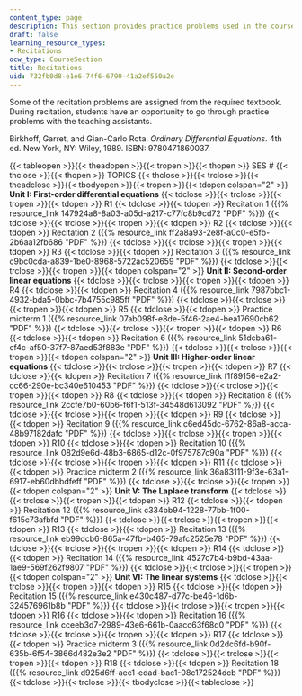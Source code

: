 ```yaml
---
content_type: page
description: This section provides practice problems used in the course recitations.
draft: false
learning_resource_types:
- Recitations
ocw_type: CourseSection
title: Recitations
uid: 732fb0d8-e1e6-74f6-6790-41a2ef550a2e
---
```

Some of the recitation problems are assigned from the required textbook. During recitation, students have an opportunity to go through practice problems with the teaching assistants.

Birkhoff, Garret, and Gian-Carlo Rota. *Ordinary Differential Equations*. 4th ed. New York, NY: Wiley, 1989. ISBN: 9780471860037.

{{< tableopen >}}{{< theadopen >}}{{< tropen >}}{{< thopen >}}
SES #
{{< thclose >}}{{< thopen >}}
TOPICS
{{< thclose >}}{{< trclose >}}{{< theadclose >}}{{< tbodyopen >}}{{< tropen >}}{{< tdopen colspan="2" >}}
**Unit I: First-order differential equations**
{{< tdclose >}}{{< trclose >}}{{< tropen >}}{{< tdopen >}}
R1
{{< tdclose >}}{{< tdopen >}}
Recitation 1 ({{% resource_link 147924a8-8a03-a05d-a217-c77fc8b9cd72 "PDF" %}})
{{< tdclose >}}{{< trclose >}}{{< tropen >}}{{< tdopen >}}
R2
{{< tdclose >}}{{< tdopen >}}
Recitation 2 ({{% resource_link ff2a8a93-2e8f-a0c0-e5fb-2b6aa12fb686 "PDF" %}})
{{< tdclose >}}{{< trclose >}}{{< tropen >}}{{< tdopen >}}
R3
{{< tdclose >}}{{< tdopen >}}
Recitation 3 ({{% resource_link c9bc0cda-a839-1be0-8968-5722ac520659 "PDF" %}})
{{< tdclose >}}{{< trclose >}}{{< tropen >}}{{< tdopen colspan="2" >}}
**Unit II: Second-order linear equations**
{{< tdclose >}}{{< trclose >}}{{< tropen >}}{{< tdopen >}}
R4
{{< tdclose >}}{{< tdopen >}}
Recitation 4 ({{% resource_link 7987bbc1-4932-bda5-0bbc-7b4755c985ff "PDF" %}})
{{< tdclose >}}{{< trclose >}}{{< tropen >}}{{< tdopen >}}
R5
{{< tdclose >}}{{< tdopen >}}
Practice midterm 1 ({{% resource_link 07ab098f-e8de-5f46-2ae4-bea17690cb62 "PDF" %}})
{{< tdclose >}}{{< trclose >}}{{< tropen >}}{{< tdopen >}}
R6
{{< tdclose >}}{{< tdopen >}}
Recitation 6 ({{% resource_link 51dcba61-cf4c-af50-37f7-87aed53f883e "PDF" %}})
{{< tdclose >}}{{< trclose >}}{{< tropen >}}{{< tdopen colspan="2" >}}
**Unit III: Higher-order linear equations**
{{< tdclose >}}{{< trclose >}}{{< tropen >}}{{< tdopen >}}
R7
{{< tdclose >}}{{< tdopen >}}
Recitation 7 ({{% resource_link f1f89156-e2a2-cc66-290e-bc340e610453 "PDF" %}})
{{< tdclose >}}{{< trclose >}}{{< tropen >}}{{< tdopen >}}
R8
{{< tdclose >}}{{< tdopen >}}
Recitation 8 ({{% resource_link 2ccfe7b0-60b6-f6f1-513f-34548d613092 "PDF" %}})
{{< tdclose >}}{{< trclose >}}{{< tropen >}}{{< tdopen >}}
R9
{{< tdclose >}}{{< tdopen >}}
Recitation 9 ({{% resource_link c6ed45dc-6762-86a8-acca-48b97182dafc "PDF" %}})
{{< tdclose >}}{{< trclose >}}{{< tropen >}}{{< tdopen >}}
R10
{{< tdclose >}}{{< tdopen >}}
Recitation 10 ({{% resource_link 082d9e6d-48b3-6865-d12c-0f975787c90a "PDF" %}})
{{< tdclose >}}{{< trclose >}}{{< tropen >}}{{< tdopen >}}
R11
{{< tdclose >}}{{< tdopen >}}
Practice midterm 2 ({{% resource_link 36a83111-9f3e-63a1-6917-eb60dbbdfeff "PDF" %}})
{{< tdclose >}}{{< trclose >}}{{< tropen >}}{{< tdopen colspan="2" >}}
**Unit V: The Laplace transform**
{{< tdclose >}}{{< trclose >}}{{< tropen >}}{{< tdopen >}}
R12
{{< tdclose >}}{{< tdopen >}}
Recitation 12 ({{% resource_link c334bb94-1228-77bb-1f00-f615c73afbfd "PDF" %}})
{{< tdclose >}}{{< trclose >}}{{< tropen >}}{{< tdopen >}}
R13
{{< tdclose >}}{{< tdopen >}}
Recitation 13 ({{% resource_link eb99dcb6-865a-47fb-b465-79afc2525e78 "PDF" %}})
{{< tdclose >}}{{< trclose >}}{{< tropen >}}{{< tdopen >}}
R14
{{< tdclose >}}{{< tdopen >}}
Recitation 14 ({{% resource_link 4527c7b4-b9bd-43aa-1ae9-569f262f9807 "PDF" %}})
{{< tdclose >}}{{< trclose >}}{{< tropen >}}{{< tdopen colspan="2" >}}
**Unit VI: The linear systems**
{{< tdclose >}}{{< trclose >}}{{< tropen >}}{{< tdopen >}}
R15
{{< tdclose >}}{{< tdopen >}}
Recitation 15 ({{% resource_link e430c487-d77c-be46-1d6b-324576961b8b "PDF" %}})
{{< tdclose >}}{{< trclose >}}{{< tropen >}}{{< tdopen >}}
R16
{{< tdclose >}}{{< tdopen >}}
Recitation 16 ({{% resource_link cceeb3d7-2989-43e6-661b-0aacc63f68d0 "PDF" %}})
{{< tdclose >}}{{< trclose >}}{{< tropen >}}{{< tdopen >}}
R17
{{< tdclose >}}{{< tdopen >}}
Practice midterm 3 ({{% resource_link 0d2dc6fd-b90f-635b-6f54-3866d482e3e2 "PDF" %}})
{{< tdclose >}}{{< trclose >}}{{< tropen >}}{{< tdopen >}}
R18
{{< tdclose >}}{{< tdopen >}}
Recitation 18 ({{% resource_link d925d6ff-aec1-edad-bac1-08c172524dcb "PDF" %}})
{{< tdclose >}}{{< trclose >}}{{< tbodyclose >}}{{< tableclose >}}